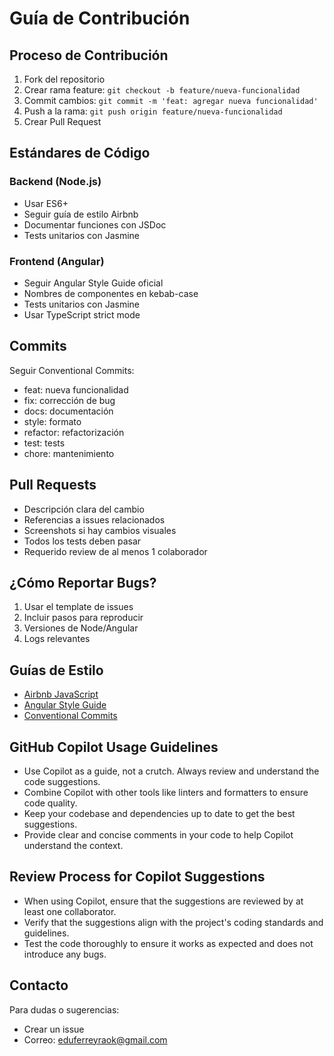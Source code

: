 # Guía de Contribución

## Proceso de Contribución
1. Fork del repositorio
2. Crear rama feature: `git checkout -b feature/nueva-funcionalidad`
3. Commit cambios: `git commit -m 'feat: agregar nueva funcionalidad'`
4. Push a la rama: `git push origin feature/nueva-funcionalidad`
5. Crear Pull Request

## Estándares de Código

### Backend (Node.js)
- Usar ES6+
- Seguir guía de estilo Airbnb
- Documentar funciones con JSDoc
- Tests unitarios con Jasmine

### Frontend (Angular)
- Seguir Angular Style Guide oficial
- Nombres de componentes en kebab-case
- Tests unitarios con Jasmine
- Usar TypeScript strict mode

## Commits
Seguir Conventional Commits:
- feat: nueva funcionalidad
- fix: corrección de bug
- docs: documentación
- style: formato
- refactor: refactorización
- test: tests
- chore: mantenimiento

## Pull Requests
- Descripción clara del cambio
- Referencias a issues relacionados
- Screenshots si hay cambios visuales
- Todos los tests deben pasar
- Requerido review de al menos 1 colaborador

## ¿Cómo Reportar Bugs?
1. Usar el template de issues
2. Incluir pasos para reproducir
3. Versiones de Node/Angular
4. Logs relevantes

## Guías de Estilo
- [Airbnb JavaScript](https://github.com/airbnb/javascript)
- [Angular Style Guide](https://angular.io/guide/styleguide)
- [Conventional Commits](https://www.conventionalcommits.org/es)

## GitHub Copilot Usage Guidelines
- Use Copilot as a guide, not a crutch. Always review and understand the code suggestions.
- Combine Copilot with other tools like linters and formatters to ensure code quality.
- Keep your codebase and dependencies up to date to get the best suggestions.
- Provide clear and concise comments in your code to help Copilot understand the context.

## Review Process for Copilot Suggestions
- When using Copilot, ensure that the suggestions are reviewed by at least one collaborator.
- Verify that the suggestions align with the project's coding standards and guidelines.
- Test the code thoroughly to ensure it works as expected and does not introduce any bugs.

## Contacto
Para dudas o sugerencias:
- Crear un issue
- Correo: eduferreyraok@gmail.com

